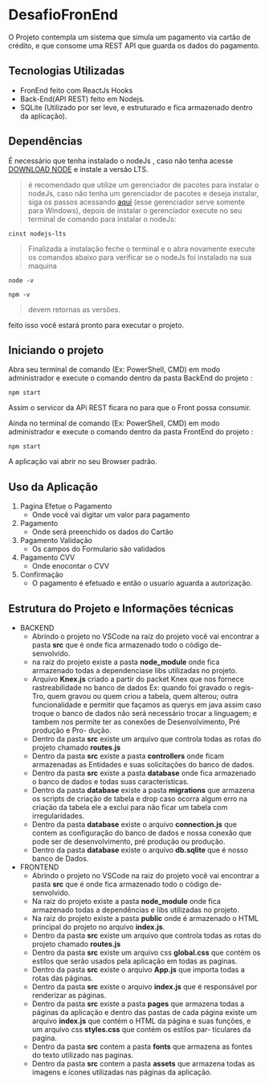 # DesafioFronEnd
O Projeto contempla um sistema que simula um pagamento via cartão de crédito, e que consome uma REST API que guarda os dados do pagamento.

## Tecnologias Utilizadas
* FronEnd feito com ReactJs Hooks 
* Back-End(API REST) feito em Nodejs.
* SQLite (Utilizado por ser leve, e estruturado e fica armazenado dentro da aplicação).

## Dependências
É necessário que tenha instalado o nodeJs , caso não tenha acesse [DOWNLOAD NODE](https://nodejs.org) e instale a versão LTS.
>é recomendado que utilize um gerenciador de pacotes para instalar o nodeJs, caso não tenha um gerenciador de pacotes e deseja instalar, siga os passos acessando [aqui](https://chocolatey.org/install#individual) (esse gerenciador serve somente para Windows), depois de instalar o gerenciador execute no seu terminal de comando para instalar o nodeJs:
```
cinst nodejs-lts
```
>Finalizada a instalação feche o terminal e o abra novamente execute os comandos abaixo para verificar se o nodeJs foi instalado na sua maquina
```
node -v

npm -v
```
>devem retornas as versões. 

feito isso você estará pronto para executar o projeto.

## Iniciando o projeto
Abra seu terminal de comando (Ex: PowerShell, CMD) em modo administrador e execute o comando dentro da pasta BackEnd do projeto :
```
npm start
```
Assim o servicor da APi REST ficara no para que o Front possa consumir.

Ainda no terminal de comando (Ex: PowerShell, CMD) em modo administrador e execute o comando dentro da pasta FrontEnd do projeto :
```
npm start
```
A aplicação vai abrir no seu Browser padrão.

## Uso da Aplicação 
1. Pagina Efetue o Pagamento 
   - Onde você vai digitar um valor para pagamento
2. Pagamento
   - Onde será preenchido os dados do Cartão
3. Pagamento Validação
   - Os campos do Formulario são validados
4. Pagamento CVV
   - Onde enocontar o CVV
5. Confirmação
   - O pagamento é efetuado e então o usuario aguarda a autorização.


## Estrutura do Projeto e Informações técnicas
* BACKEND
  - Abrindo o projeto no VSCode na raiz do projeto você vai encontrar a pasta **src** que é onde fica armazenado todo o código de- 
    senvolvido.  
  - na raiz do projeto existe a pasta **node_module** onde fica armazenado todas a dependenciase libs utilizadas no projeto.  
  - Arquivo **Knex.js** criado a partir do packet Knex que nos fornece rastreabilidade no banco de dados Ex: quando foi gravado o regis-
    Tro, quem gravou ou quem criou a tabela, quem alterou; outra funcionalidade e permitir que façamos as querys em java assim caso troque o 
    banco de dados não será necessário trocar a linguagem; e tambem nos permite ter as conexões de Desenvolvimento, Pré produção e Pro-
    dução.
  - Dentro da pasta **src** existe um arquivo que controla todas as rotas do projeto chamado **routes.js**
  - Dentro da pasta **src** existe a pasta **controllers** onde ficam armazenadas as Entidades e suas solicitações do banco de dados.
  - Dentro da pasta **src** existe a pasta **database** onde fica armazenado o banco de dados e todas suas características.
  - Dentro da pasta **database** existe a pasta **migrations** que armazena os scripts de criação de tabela e drop caso ocorra algum 
    erro na criação da tabela ele a exclui para não ficar um tabela com irregularidades.
  - Dentro da pasta **database** existe o arquivo **connection.js** que contem as configuração do banco de dados e nossa conexão 
    que pode ser de desenvolvimento, pré produção ou produção. 
  - Dentro da pasta **database** existe o arquivo **db.sqlite** que é nosso banco de Dados.
* FRONTEND
  - Abrindo o projeto no VSCode na raiz do projeto você vai encontrar a pasta **src** que é onde fica armazenado todo o código de- 
    senvolvido. 
  - Na raiz do projeto existe a pasta **node_module** onde fica armazenado todas a dependências e libs utilizadas no projeto.
  - Na raiz do projeto existe a pasta **public** onde é armazenado o HTML principal do projeto no arquivo **index.js**.
  - Dentro da pasta **src** existe um arquivo que controla todas as rotas do projeto chamado **routes.js**
  - Dentro da pasta **src** existe um arquivo css **global.css** que contém os estilos que serão usados pela aplicação em todas as paginas.
  - Dentro da pasta **src** existe o arquivo **App.js** que importa todas a rotas das páginas.
  - Dentro da pasta **src** existe o arquivo **index.js** que é responsável por renderizar as páginas.
  - Dentro da pasta **src** existe a pasta **pages** que armazena todas a páginas da aplicação e dentro das pastas de cada página existe 
    um arquivo **index.js** que contém o HTML da página e suas funções, e um arquivo css **styles.css** que contém os estilos par-
    ticulares da pagina.
  - Dentro da pasta **src** contem a pasta **fonts** que armazena as fontes do texto utilizado nas paginas.
  - Dentro da pasta **src** contem a pasta **assets** que armazena todas as imagens e ícones utilizadas nas páginas da aplicação.
